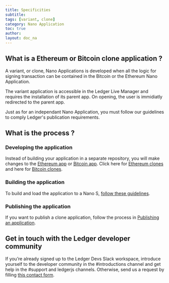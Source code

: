 ```yaml
---
title: Specificities
subtitle:
tags: [variant, clone]
category: Nano Application
toc: true
author:
layout: doc_na
---
```



## What is a Ethereum or Bitcoin clone application ?

A variant, or clone, Nano Applications is developed when all the logic for signing transaction can be contained in the Bitcoin or the Ethereum Nano Application.

The variant application is accessible in the Ledger Live Manager and requires the installation of its parent app. On opening, the user is immidiatly redirected to the parent app.

Just as for an independant Nano Application, you must follow our guidelines to comply Ledger's publication requirements.

## What is the process ?

### Developing the application

Instead of building your application in a separate repository, you will make changes to the [Ethereum app](https://github.com/LedgerHQ/app-ethereum) or [Bitcoin app](https://github.com/LedgerHQ/app-bitcoin).
Click here for [Ethereum clones](../eth-clones) and here for [Bitcoin clones](btc-clones).

### Building the application

To build and load the application to a Nano S, [follow these guidelines]().

### Publishing the application

If you want to publish a clone application, follow the process in [Publishing an application](../publish-introduction).

## Get in touch with the Ledger developer community

If you’re already signed up to the Ledger Devs Slack workspace, introduce yourself to the developer community in the #introductions channel and get help in the #support and ledgerjs channels. Otherwise, send us a request by filling [this contact form](https://developers.ledger.com/contact/).
